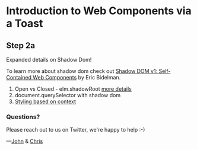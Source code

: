 # Introduction to Web Components via a Toast

## Step 2a

Expanded details on Shadow Dom!

To learn more
about shadow dom check out [Shadow DOM v1: Self-Contained Web Components](https://developers.google.com/web/fundamentals/web-components/shadowdom) by Eric Bidelman.

1. Open vs Closed - elm.shadowRoot [more details](https://blog.revillweb.com/open-vs-closed-shadow-dom-9f3d7427d1af)
2. document.querySelector with shadow dom
3. [Styling based on context](https://developers.google.com/web/fundamentals/web-components/shadowdom#contextstyling)

### Questions?

Please reach out to us on Twitter, we're happy to help :-)

—[John](https://twitter.com/JohnRiv) & [Chris](https://twitter.com/chiefcll)
